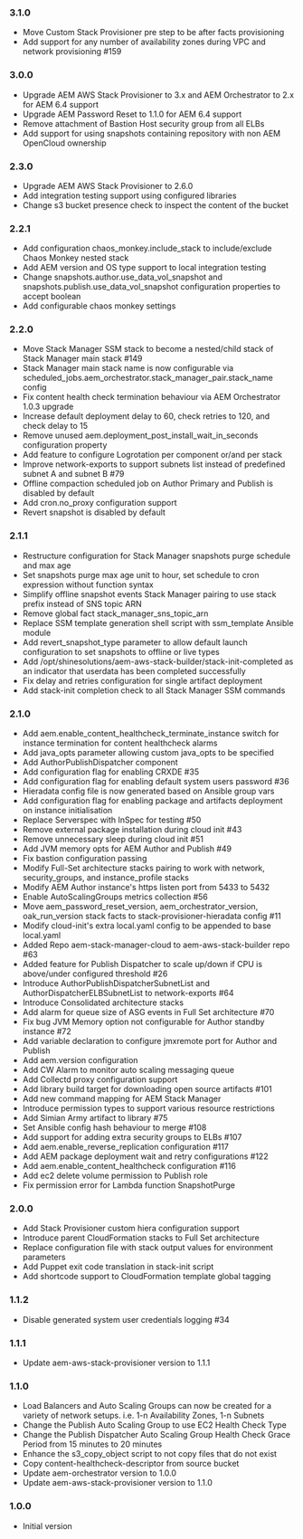 ### 3.1.0
* Move Custom Stack Provisioner pre step to be after facts provisioning
* Add support for any number of availability zones during VPC and network provisioning #159

### 3.0.0
* Upgrade AEM AWS Stack Provisioner to 3.x and AEM Orchestrator to 2.x for AEM 6.4 support
* Upgrade AEM Password Reset to 1.1.0 for AEM 6.4 support
* Remove attachment of Bastion Host security group from all ELBs
* Add support for using snapshots containing repository with non AEM OpenCloud ownership

### 2.3.0
* Upgrade AEM AWS Stack Provisioner to 2.6.0
* Add integration testing support using configured libraries
* Change s3 bucket presence check to inspect the content of the bucket

### 2.2.1
* Add configuration chaos_monkey.include_stack to include/exclude Chaos Monkey nested stack
* Add AEM version and OS type support to local integration testing
* Change snapshots.author.use_data_vol_snapshot and snapshots.publish.use_data_vol_snapshot configuration properties to accept boolean
* Add configurable chaos monkey settings

### 2.2.0
* Move Stack Manager SSM stack to become a nested/child stack of Stack Manager main stack #149
* Stack Manager main stack name is now configurable via scheduled_jobs.aem_orchestrator.stack_manager_pair.stack_name config
* Fix content health check termination behaviour via AEM Orchestrator 1.0.3 upgrade
* Increase default deployment delay to 60, check retries to 120, and check delay to 15
* Remove unused aem.deployment_post_install_wait_in_seconds configuration property
* Add feature to configure Logrotation per component or/and per stack
* Improve network-exports to support subnets list instead of predefined subnet A and subnet B #79
* Offline compaction scheduled job on Author Primary and Publish is disabled by default
* Add cron.no_proxy configuration support
* Revert snapshot is disabled by default

### 2.1.1
* Restructure configuration for Stack Manager snapshots purge schedule and max age
* Set snapshots purge max age unit to hour, set schedule to cron expression without function syntax
* Simplify offline snapshot events Stack Manager pairing to use stack prefix instead of SNS topic ARN
* Remove global fact stack_manager_sns_topic_arn
* Replace SSM template generation shell script with ssm_template Ansible module
* Add revert_snapshot_type parameter to allow default launch configuration to set snapshots to offline or live types
* Add /opt/shinesolutions/aem-aws-stack-builder/stack-init-completed as an indicator that userdata has been completed successfully
* Fix delay and retries configuration for single artifact deployment
* Add stack-init completion check to all Stack Manager SSM commands

### 2.1.0
* Add aem.enable_content_healthcheck_terminate_instance switch for instance termination for content healthcheck alarms
* Add java_opts parameter allowing custom java_opts to be specified
* Add AuthorPublishDispatcher component
* Add configuration flag for enabling CRXDE #35
* Add configuration flag for enabling default system users password #36
* Hieradata config file is now generated based on Ansible group vars
* Add configuration flag for enabling package and artifacts deployment on instance initialisation
* Replace Serverspec with InSpec for testing #50
* Remove external package installation during cloud init #43
* Remove unnecessary sleep during cloud init #51
* Add JVM memory opts for AEM Author and Publish #49
* Fix bastion configuration passing
* Modify Full-Set architecture stacks pairing to work with network, security_groups, and instance_profile stacks
* Modify AEM Author instance's https listen port from 5433 to 5432
* Enable AutoScalingGroups metrics collection #56
* Move aem_password_reset_version, aem_orchestrator_version, oak_run_version stack facts to stack-provisioner-hieradata config #11
* Modify cloud-init's extra local.yaml config to be appended to base local.yaml
* Added Repo aem-stack-manager-cloud to aem-aws-stack-builder repo #63
* Added feature for Publish Dispatcher to scale up/down if CPU is above/under configured threshold #26
* Introduce AuthorPublishDispatcherSubnetList and AuthorDispatcherELBSubnetList to network-exports #64
* Introduce Consolidated architecture stacks
* Add alarm for queue size of ASG events in Full Set architecture #70
* Fix bug JVM Memory option not configurable for Author standby instance #72
* Add variable declaration to configure jmxremote port for Author and Publish
* Add aem.version configuration
* Add CW Alarm to monitor auto scaling messaging queue
* Add Collectd proxy configuration support
* Add library build target for downloading open source artifacts #101
* Add new command mapping for AEM Stack Manager
* Introduce permission types to support various resource restrictions
* Add Simian Army artifact to library #75
* Set Ansible config hash behaviour to merge #108
* Add support for adding extra security groups to ELBs #107
* Add aem.enable_reverse_replication configuration #117
* Add AEM package deployment wait and retry configurations #122
* Add aem.enable_content_healthcheck configuration #116
* Add ec2 delete volume permission to Publish role
* Fix permission error for Lambda function SnapshotPurge

### 2.0.0
* Add Stack Provisioner custom hiera configuration support
* Introduce parent CloudFormation stacks to Full Set architecture
* Replace configuration file with stack output values for environment parameters
* Add Puppet exit code translation in stack-init script
* Add shortcode support to CloudFormation template global tagging

### 1.1.2
* Disable generated system user credentials logging #34

### 1.1.1
* Update aem-aws-stack-provisioner version to 1.1.1

### 1.1.0
* Load Balancers and Auto Scaling Groups can now be created for a variety of network setups. i.e. 1-n Availability Zones, 1-n Subnets
* Change the Publish Auto Scaling Group to use EC2 Health Check Type
* Change the Publish Dispatcher Auto Scaling Group Health Check Grace Period from 15 minutes to 20 minutes
* Enhance the s3_copy_object script to not copy files that do not exist
* Copy content-healthcheck-descriptor from source bucket
* Update aem-orchestrator version to 1.0.0
* Update aem-aws-stack-provisioner version to 1.1.0

### 1.0.0
* Initial version
